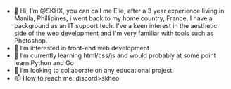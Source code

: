 - 👋 Hi, I’m @SKHX, you can call me Elie, after a 3 year experience living in Manila, Phillipines, i went back to my home country, France. I have a background as an IT support tech. I've a keen interest in the aesthetic side of the web development and I'm very familiar with tools such as Photoshop.
- 👀 I’m interested in front-end web development
- 🌱 I’m currently learning html/css/js and would probably at some point learn Python and Go
- 💞️ I’m looking to collaborate on any educational project.
- 📫 How to reach me: discord>skheo
